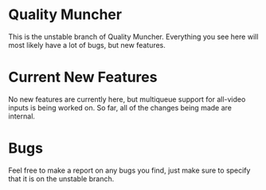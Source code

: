 # Quality Muncher

This is the unstable branch of Quality Muncher. Everything you see here will most likely have a lot of bugs, but new features.

# Current New Features

No new features are currently here, but multiqueue support for all-video inputs is being worked on. So far, all of the changes being made are internal.

# Bugs

Feel free to make a report on any bugs you find, just make sure to specify that it is on the unstable branch.